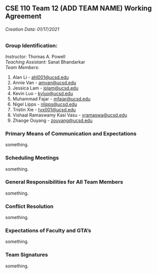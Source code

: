 ## CSE 110 Team 12 (ADD TEAM NAME) Working Agreement
###### Creation Data: 01/17/2021

### Group Identification:
_Instructor:_ Thomas A. Powell  
_Teaching Assistant:_ Sanat Bhandarkar  
_Team Members:_
1. Alan Li - ahl001@ucsd.edu
2. Annie Van - amvan@ucsd.edu
3. Jessica Lam - jplam@ucsd.edu
4. Kevin Luo - kyluo@ucsd.edu
5. Muhammad Fajar - mfajar@ucsd.edu
6. Nigel Lipps - nlipps@ucsd.edu
7. Tristin Xie - tyx001@ucsd.edu
8. Vishaal Ramaswamy Kasi Vasu - vramaswa@ucsd.edu
9. Zhaoge Ouyang - zouyang@ucsd.edu

### Primary Means of Communication and Expectations
something.

### Scheduling Meetings
something. 

### General Responsibilities for All Team Members
something.

### Conflict Resolution
something. 

### Expectations of Faculty and GTA’s
something. 

### Team Signatures
something. 

